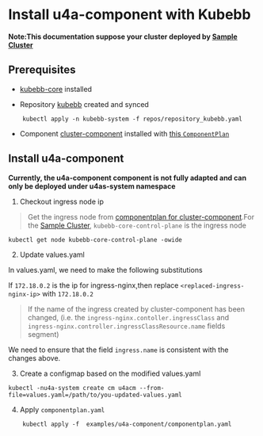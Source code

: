 # Install u4a-component with Kubebb

**Note:This documentation suppose your cluster deployed by [Sample Cluster](https://kubebb.github.io/website/docs/core/get_started#%E5%87%86%E5%A4%87kubernetes%E9%9B%86%E7%BE%A4)**

## Prerequisites

- [kubebb-core](https://github.com/kubebb/components/tree/main/charts/kubebb-core) installed

- Repository [kubebb](https://github.com/kubebb/components/blob/main/repos/repository_kubebb.yaml) created and synced

```shell
    kubectl apply -n kubebb-system -f repos/repository_kubebb.yaml
```

- Component [cluster-component](https://github.com/kubebb/components/tree/main/charts/cluster-component) installed with [this `ComponentPlan`](https://github.com/kubebb/components/blob/main/examples/cluster-component/componentplan.yaml)

## Install u4a-component

**Currently, the u4a-component component is not fully adapted and can only be deployed under u4as-system namespace**

1. Checkout ingress node ip

> Get the ingress node from [componentplan for cluster-component](https://github.com/kubebb/components/blob/main/examples/cluster-component/componentplan.yaml#L13).For the [Sample Cluster](https://kubebb.github.io/website/docs/core/get_started#%E5%87%86%E5%A4%87kubernetes%E9%9B%86%E7%BE%A4), `kubebb-core-control-plane` is the ingress node

```shell
kubectl get node kubebb-core-control-plane -owide
```


2. Update values.yaml

In values.yaml, we need to make the following substitutions

If `172.18.0.2` is the ip for ingress-nginx,then replace `<replaced-ingress-nginx-ip>` with `172.18.0.2`

> If the name of the ingress created by cluster-component has been changed,
(i.e. the `ingress-nginx.contoller.ingressClass` and `ingress-nginx.controller.ingressClassResource.name` fields segment)

We need to ensure that the field `ingress.name` is consistent with the changes above.

3. Create a configmap based on the modified values.yaml

```shell
kubectl -nu4a-system create cm u4acm --from-file=values.yaml=/path/to/you-updated-values.yaml
```

4. Apply `componentplan.yaml`

```shell
    kubectl apply -f  examples/u4a-component/componentplan.yaml
```

